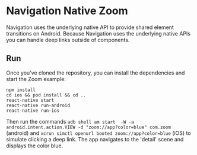 # Navigation Native Zoom
Navigation uses the underlying native API to provide shared element transitions on Android.
Because Navigation uses the underlying native APIs you can handle deep links outside of components.

## Run
Once you've cloned the repository, you can install the dependencies and start the Zoom example:

    npm install
    cd ios && pod install && cd ..
    react-native start
    react-native run-android
    react-native run-ios

Then run the commands `adb shell am start  -W -a android.intent.action.VIEW -d "zoom://app?color=blue" com.zoom` (android) and `xcrun simctl openurl booted zoom://app?color=blue` (iOS) to simulate clicking a deep link. The app navigates to the 'detail' scene and displays the color blue.

